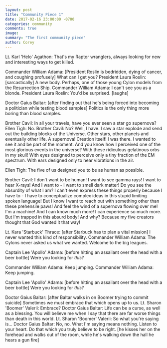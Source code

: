 ```yaml
---
layout: post
title: "Community Piece 1"
date: 2017-02-16 23:00:00 -0700
categories: community
comments: true
image: 
summary: "The first community piece"
author: Corey
---
```


Lt. Karl 'Helo' Agathon: That's my Raptor wranglers, always looking for new and interesting ways to get killed.

Commander William Adama: [President Roslin is bedridden, dying of cancer, and coughing profusely] What can I get you?  President Laura Roslin: [sarcastically] A new body. Perhaps, one of those young Cylon models from the Resurrection Ship.  Commander William Adama: I can't see you as a blonde.  President Laura Roslin: You'd be surprised.  [laughs]

Doctor Gaius Baltar: [after finding out that he's being forced into becoming a politician while testing blood samples] Politics is the only thing more boring than blood samples.

Brother Cavil: In all your travels, have you ever seen a star go supernova?  Ellen Tigh: No.  Brother Cavil: No? Well, I have. I saw a star explode and send out the building blocks of the Universe. Other stars, other planets and eventually other life. A supernova! Creation itself! I was there. I wanted to see it and be part of the moment. And you know how I perceived one of the most glorious events in the universe? With these ridiculous gelatinous orbs in my skull! With eyes designed to perceive only a tiny fraction of the EM spectrum. With ears designed only to hear vibrations in the air.

Ellen Tigh: The five of us designed you to be as human as possible.

Brother Cavil: I don't want to be human! I want to see gamma rays! I want to hear X-rays! And I want to - I want to smell dark matter! Do you see the absurdity of what I am? I can't even express these things properly because I have to - I have to conceptualize complex ideas in this stupid limiting spoken language! But I know I want to reach out with something other than these prehensile paws! And feel the wind of a supernova flowing over me! I'm a machine! And I can know much more! I can experience so much more. But I'm trapped in this absurd body! And why? Because my five creators thought that God wanted it that way!

Lt. Kara 'Starbuck' Thrace: [after Starbuck has to plan a vital mission] I never wanted this kind of responsibility.  Commander William Adama: The Cylons never asked us what we wanted. Welcome to the big leagues.

Captain Lee 'Apollo' Adama: [before hitting an assailant over the head with a beer bottle] Were you looking for *this*?

Commander William Adama: Keep jumping.
Commander William Adama: Keep jumping.

Captain Lee 'Apollo' Adama: [before hitting an assailant over the head with a beer bottle] Were you looking for *this*?

Doctor Gaius Baltar: [after Baltar walks in on Boomer trying to commit suicide] Sometimes we must embrace that which opens up to us.  Lt. Sharon 'Boomer' Valerii: Embrace?  Doctor Gaius Baltar: Life can be a curse, as well as a blessing. You will believe me when I say that there are far worse things than death in this world.  Lt. Sharon 'Boomer' Valerii: So what you're saying is...  Doctor Gaius Baltar: No, no. What I'm saying means nothing. Listen to your heart. Do that which you truly believe to be right.  [he kisses her on the forehead and walks out of the room, while he's walking down the hall he hears a gun fire]